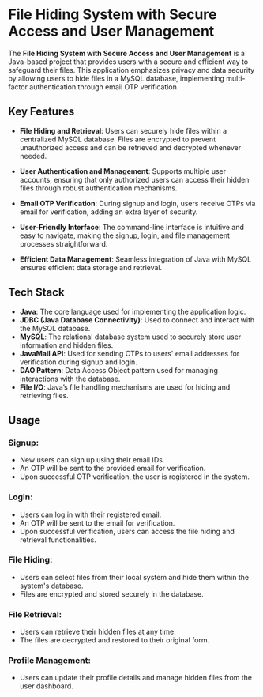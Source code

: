 # File Hiding System with Secure Access and User Management

The **File Hiding System with Secure Access and User Management** is a Java-based project that provides users with a secure and efficient way to safeguard their files. This application emphasizes privacy and data security by allowing users to hide files in a MySQL database, implementing multi-factor authentication through email OTP verification.

## Key Features

- **File Hiding and Retrieval**: Users can securely hide files within a centralized MySQL database. Files are encrypted to prevent unauthorized access and can be retrieved and decrypted whenever needed.

- **User Authentication and Management**: Supports multiple user accounts, ensuring that only authorized users can access their hidden files through robust authentication mechanisms.

- **Email OTP Verification**: During signup and login, users receive OTPs via email for verification, adding an extra layer of security.

- **User-Friendly Interface**: The command-line interface is intuitive and easy to navigate, making the signup, login, and file management processes straightforward.

- **Efficient Data Management**: Seamless integration of Java with MySQL ensures efficient data storage and retrieval.

## Tech Stack

- **Java**: The core language used for implementing the application logic.
- **JDBC (Java Database Connectivity)**: Used to connect and interact with the MySQL database.
- **MySQL**: The relational database system used to securely store user information and hidden files.
- **JavaMail API**: Used for sending OTPs to users' email addresses for verification during signup and login.
- **DAO Pattern**: Data Access Object pattern used for managing interactions with the database.
- **File I/O**: Java’s file handling mechanisms are used for hiding and retrieving files.

## Usage

### Signup:

- New users can sign up using their email IDs.
- An OTP will be sent to the provided email for verification.
- Upon successful OTP verification, the user is registered in the system.

### Login:

- Users can log in with their registered email.
- An OTP will be sent to the email for verification.
- Upon successful verification, users can access the file hiding and retrieval functionalities.

### File Hiding:

- Users can select files from their local system and hide them within the system's database.
- Files are encrypted and stored securely in the database.

### File Retrieval:

- Users can retrieve their hidden files at any time.
- The files are decrypted and restored to their original form.

### Profile Management:

- Users can update their profile details and manage hidden files from the user dashboard.
